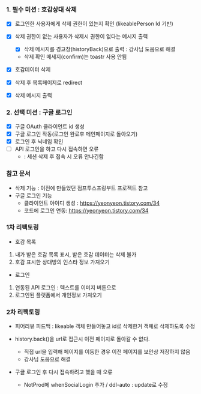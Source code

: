 ### 1. 필수 미션 : 호감상대 삭제
  - [x] 로그인한 사용자에게 삭제 권한이 있는지 확인 (likeablePerson Id 기반)
  - [x] 삭제 권한이 없는 사용자가 삭제시 권한이 없다는 메시지 출력
    - [x] 삭제 메시지를 경고창(historyBack)으로 출력 : 강사님 도움으로 해결
    - 삭제 확인 메세지(confirm)는 toastr 사용 안됨
  - [x] 호감데이터 삭제
  - [x] 삭제 후 목록페이지로 redirect
  - [x] 삭제 메시지 출력
  

### 2. 선택 미션 : 구글 로그인
  - [x] 구글 OAuth 클라이언트 id 생성
  - [x] 구글 로그인 작동(로그인 완료후 메인페이지로 돌아오기)
  - [x] 로그인 후 닉네임 확인
  - [ ] API 로그인을 하고 다시 접속하면 오류
      - : 세션 삭제 후 접속 시 오류 안나긴함

### 참고 문서
 - 삭제 기능 : 이전에 만들었던 점프투스프링부트 프로젝트 참고
 - 구글 로그인 기능
   - 클라이언트 아이디 생성 : https://yeonyeon.tistory.com/34
   - 코드에 로그인 연동: https://yeonyeon.tistory.com/34
     

### 1차 리팩토링 

- 호감 목록
1. 내가 받은 호감 목록 표시, 받은 호감 데이터는 삭제 불가
2. 호감 표시한 상대방의 인스타 정보 가져오기

- 로그인
1. 연동된 API 로그인 : 텍스트를 이미지 버튼으로
2. 로그인된 플랫폼에서 개인정보 가져오기

### 2차 리팩토링
- 피어리뷰 피드백 : likeable 객체 만들어놓고 id로 삭제한거 객체로 삭제하도록 수정


- history.back()을 url로 접근시 이전 페이지로 돌아갈 수 없다.
  - 직접 url을 입력해 페이지를 이동한 경우 이전 페이지를 보안상 저장하지 않음
  - 강사님 도움으로 해결


- 구글 로그인 후 다시 접속하려고 했을 때 오류
  -  NotProd에 whenSocialLogin 추가 / ddl-auto : update로 수정